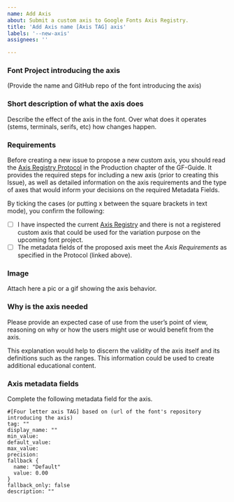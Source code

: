 ```yaml
---
name: Add Axis
about: Submit a custom axis to Google Fonts Axis Registry.
title: 'Add Axis name [Axis TAG] axis'
labels: '--new-axis'
assignees: ''

---
```


### Font Project introducing the axis

(Provide the name and GitHub repo of the font introducing the axis)

### Short description of what the axis does

Describe the effect of the axis in the font. Over what does it operates (stems, terminals, serifs, etc) how changes happen. 

### Requirements

Before creating a new issue to propose a new custom axis, you should read the [Axis Registry Protocol](https://googlefonts.github.io/gf-guide/axis-registry.html) in the Production chapter of the GF-Guide. It provides the required steps for including a new axis (prior to creating this Issue), as well as detailed information on the axis requirements and the type of axes that would inform your decisions on the required Metadata Fields.

By ticking the cases (or putting x between the square brackets in text mode), you confirm the following:

- [ ] I have inspected the current [Axis Registry](https://github.com/googlefonts/axisregistry/tree/main/Lib/axisregistry/data) and there is not a registered custom axis that could be used for the variation purpose on the upcoming font project.
- [ ] The metadata fields of the proposed axis meet the *Axis Requirements* as specified in the Protocol (linked above).

### Image

Attach here a pic or a gif showing the axis behavior.

### Why is the axis needed

Please provide an expected case of use from the user’s point of view, reasoning on why or how the users might use or would benefit from the axis. 

This explanation would help to discern the validity of the axis itself and its definitions such as the ranges. This information could be used to create additional educational content.

### Axis metadata fields

Complete the following metadata field for the axis.

```
#[Four letter axis TAG] based on (url of the font's repository introducing the axis)
tag: ""
display_name: ""
min_value: 
default_value: 
max_value: 
precision: 
fallback {
  name: "Default"
  value: 0.00
}
fallback_only: false
description: ""
````



